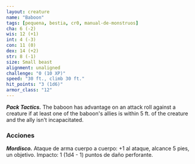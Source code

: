 ```yaml
---
layout: creature
name: "Baboon"
tags: [pequena, bestia, cr0, manual-de-monstruos]
cha: 6 (-2)
wis: 12 (+1)
int: 4 (-3)
con: 11 (0)
dex: 14 (+2)
str: 8 (-1)
size: Small beast
alignment: unaligned
challenge: "0 (10 XP)"
speed: "30 ft., climb 30 ft."
hit_points: "3 (1d6)"
armor_class: "12"
---
```


***Pack Tactics.*** The baboon has advantage on an attack roll against a creature if at least one of the baboon's allies is within 5 ft. of the creature and the ally isn't incapacitated.

### Acciones

***Mordisco.*** Ataque de arma cuerpo a cuerpo: +1 al ataque, alcance 5 pies, un objetivo. Impacto: 1 (1d4 - 1) puntos de daño perforante.